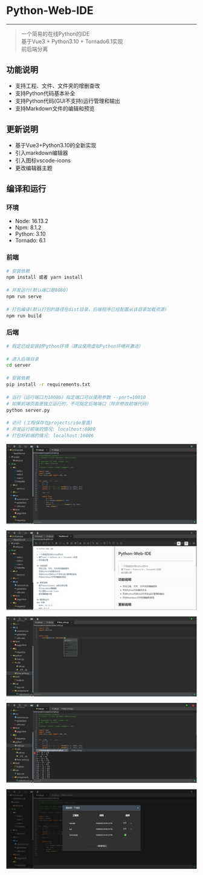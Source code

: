 # Python-Web-IDE
-----------
> 一个简易的在线Python的IDE    
> 基于Vue3 + Python3.10 + Tornado6.1实现    
> 前后端分离

## 功能说明
- 支持工程、文件、文件夹的增删查改
- 支持Python代码基本补全
- 支持Python代码(GUI不支持)运行管理和输出
- 支持Markdown文件的编辑和预览
  
## 更新说明
- 基于Vue3+Python3.10的全新实现
- 引入markdown编辑器
- 引入图标vscode-icons
- 更改编辑器主题

## 编译和运行
### 环境
- Node: 16.13.2
- Npm: 8.1.2
- Python: 3.10
- Tornado: 6.1

### 前端
```bash
# 安装依赖
npm install 或者 yarn install

# 开发运行(默认端口是8080)
npm run serve

# 打包编译(默认打包的路径在dist目录，后端程序已经配置从该目录加载资源)
npm run build
```

### 后端
```bash
# 假定已经安装好Python环境（建议使用虚拟Python环境并激活）

# 进入后端目录
cd server

# 安装依赖
pip install -r requirements.txt

# 运行（运行端口为10086）指定端口可以使用参数 --port=10010
# 如果前端页面是独立运行的，不可指定后端端口（除非修改前端代码）
python server.py

# 访问 (工程保存在projects/ide里面)
# 开发运行前端的情况: localhost:8080
# 打包好前端的情况: localhost:10086
```

![py_code](docs/img/py_code.png?raw=true)

![md_code](docs/img/md_code.png?raw=true)

![py_complete](docs/img/py_complete.png?raw=true)

![py_run](docs/img/py_run.png?raw=true)

![projects](docs/img/projects.png?raw=true)